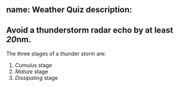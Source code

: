 name: Weather Quiz
description: 
---
Avoid a thunderstorm radar echo by at least *20*nm.
---
The three stages of a thunder storm are:
1. *Cumulus* stage
2. *Mature* stage
3. *Dissipating* stage
